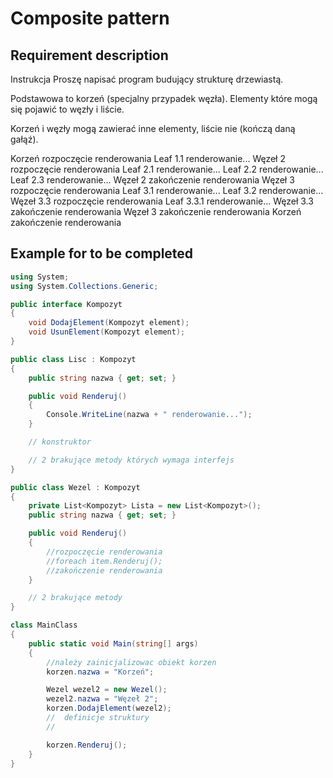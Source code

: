 # Composite pattern

## Requirement description

Instrukcja
Proszę napisać program budujący strukturę drzewiastą.

Podstawowa to korzeń (specjalny przypadek węzła). Elementy które mogą się pojawić to węzły i liście.

Korzeń i węzły mogą zawierać inne elementy, liście nie (kończą daną gałąź).

Korzeń rozpoczęcie renderowania
Leaf 1.1 renderowanie...
Węzeł 2 rozpoczęcie renderowania
Leaf 2.1 renderowanie...
Leaf 2.2 renderowanie...
Leaf 2.3 renderowanie...
Węzeł 2 zakończenie renderowania
Węzeł 3 rozpoczęcie renderowania
Leaf 3.1 renderowanie...
Leaf 3.2 renderowanie...
Węzeł 3.3 rozpoczęcie renderowania
Leaf 3.3.1 renderowanie...
Węzeł 3.3 zakończenie renderowania
Węzeł 3 zakończenie renderowania
Korzeń zakończenie renderowania

## Example for to be completed

```csharp
using System;
using System.Collections.Generic;

public interface Kompozyt
{
    void DodajElement(Kompozyt element);
    void UsunElement(Kompozyt element);
}

public class Lisc : Kompozyt
{
    public string nazwa { get; set; }

    public void Renderuj()
    {
        Console.WriteLine(nazwa + " renderowanie...");
    }

    // konstruktor

    // 2 brakujące metody których wymaga interfejs
}

public class Wezel : Kompozyt
{
    private List<Kompozyt> Lista = new List<Kompozyt>();
    public string nazwa { get; set; }

    public void Renderuj()
    {
        //rozpoczęcie renderowania
        //foreach item.Renderuj(); 
        //zakończenie renderowania
    }

    // 2 brakujące metody 
}

class MainClass
{
    public static void Main(string[] args)
    {
        //należy zainicjalizowac obiekt korzen    
        korzen.nazwa = "Korzeń";

        Wezel wezel2 = new Wezel();
        wezel2.nazwa = "Węzeł 2";
        korzen.DodajElement(wezel2);
        //  definicje struktury
        //

        korzen.Renderuj();
    }
}
```
